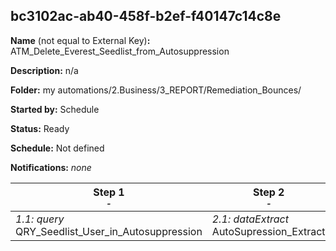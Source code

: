 ## bc3102ac-ab40-458f-b2ef-f40147c14c8e

**Name** (not equal to External Key)**:** ATM_Delete_Everest_Seedlist_from_Autosuppression

**Description:** n/a

**Folder:** my automations/2.Business/3_REPORT/Remediation_Bounces/

**Started by:** Schedule

**Status:** Ready

**Schedule:** Not defined

**Notifications:** _none_


| Step 1<br>_<small>-</small>_ | Step 2<br>_<small>-</small>_ | Step 3<br>_<small>-</small>_ | Step 4<br>_<small>-</small>_ | Step 5<br>_<small>-</small>_ |
| --- | --- | --- | --- | --- |
| _1.1: query_<br>QRY_Seedlist_User_in_Autosuppression | _2.1: dataExtract_<br>AutoSupression_Extract | _3.1: fileTransfer_<br>AutoSupression_Extract | _4.1: query_<br>AutoSuppression_Delete | _5.1: importFile_<br>Import_Autosuppression |
